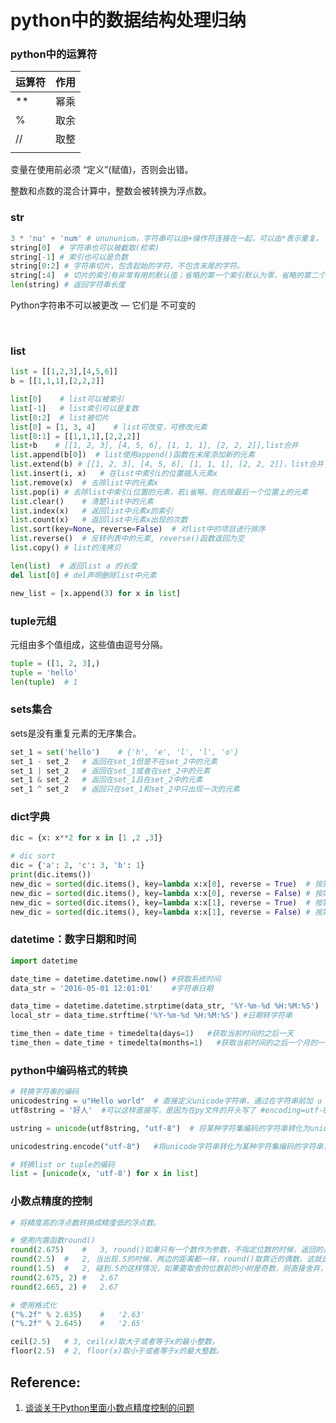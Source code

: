 # python中的数据结构处理归纳



### python中的运算符

|运算符|作用|
|:----|:----|
|**|幂乘|
|%|取余|
|//|取整|
|||

变量在使用前必须 “定义”(赋值)，否则会出错。

整数和点数的混合计算中，整数会被转换为浮点数。


### str

```python
3 * 'nu' + 'num' # unununium，字符串可以由+操作符连接在一起，可以由*表示重复。
string[0]  # 字符串也可以被截取(检索)
string[-1] # 索引也可以是负数
string[0:2] # 字符串切片，包含起始的字符，不包含末尾的字符。
string[:4]  # 切片的索引有非常有用的默认值；省略的第一个索引默认为零，省略的第二个索引默认为切片的字符串的大小。
len(string) # 返回字符串长度
```
Python字符串不可以被更改 — 它们是 不可变的 

<br>

### list

```python
list = [[1,2,3],[4,5,6]]
b = [[1,1,1],[2,2,2]]

list[0]    # list可以被索引
list[-1]   # list索引可以是复数
list[0:2]  # list被切片
list[0] = [1, 3, 4]    # list可改变，可修改元素
list[0:1] = [[1,1,1],[2,2,2]]
list+b    # [[1, 2, 3], [4, 5, 6], [1, 1, 1], [2, 2, 2]],list合并
list.append(b[0])  # list使用append()函数在末尾添加新的元素
list.extend(b) # [[1, 2, 3], [4, 5, 6], [1, 1, 1], [2, 2, 2]]，list合并
list.insert(i, x)   # 在list中索引i的位置插入元素x
list.remove(x)  # 去除list中的元素x
list.pop(i) # 去除list中索引i位置的元素，若i省略，则去除最后一个位置上的元素
list.clear()    # 清楚list中的元素
list.index(x)   # 返回list中元素x的索引
list.count(x)   # 返回list中元素x出现的次数
list.sort(key=None, reverse=False)  # 对list中的项目进行排序
list.reverse()  # 反转列表中的元素, reverse()函数返回为空
list.copy() # list的浅拷贝

len(list)  # 返回list a 的长度
del list[0] # del声明删除list中元素

new_list = [x.append(3) for x in list]
```

### tuple元组

元组由多个值组成，这些值由逗号分隔。

```python
tuple = ([1, 2, 3],)
tuple = 'hello'
len(tuple)  # 1

```

### sets集合

sets是没有重复元素的无序集合。

```python
set_1 = set('hello')    # {'h', 'e', 'l', 'l', 'o'}
set_1 - set_2   # 返回在set_1但是不在set_2中的元素
set_1 | set_2   # 返回在set_1或者在set_2中的元素
set_1 & set_2   # 返回在set_1且在set_2中的元素
set_1 ^ set_2   # 返回只在set_1和set_2中只出现一次的元素

```

### dict字典

```python
dic = {x: x**2 for x in [1 ,2 ,3]}

# dic sort
dic = {'a': 2, 'c': 3, 'b': 1}
print(dic.items())
new_dic = sorted(dic.items(), key=lambda x:x[0], reverse = True)  # 按第0个元素降序排列
new_dic = sorted(dic.items(), key=lambda x:x[0], reverse = False) # 按第0个元素升序排列
new_dic = sorted(dic.items(), key=lambda x:x[1], reverse = True)  # 按第1个元素降序排列
new_dic = sorted(dic.items(), key=lambda x:x[1], reverse = False) # 按第1个元素升序排列
```

### datetime：数字日期和时间

```python
import datetime

date_time = datetime.datetime.now() #获取系统时间
data_str = '2016-05-01 12:01:01'    #字符串日期

data_time = datetime.datetime.strptime(data_str, '%Y-%m-%d %H:%M:%S')   #字符串转日期
local_str = data_time.strftime('%Y-%m-%d %H:%M:%S') #日期转字符串

time_then = date_time + timedelta(days=1)   #获取当前时间的之后一天
time_then = date_time + timedelta(months=1)   #获取当前时间的之后一个月的一天
```

### python中编码格式的转换

```python
# 转换字符串的编码
unicodestring = u"Hello world"  # 直接定义unicode字符串，通过在字符串前加 u 的方式
utf8string = '好人'  #可以这样直接写，是因为在py文件的开头写了 #encoding=utf-8, 这样在整个py文件中，所有的字符串的编码编码方式都设置为了utf-8

ustring = unicode(utf8string, "utf-8")  # 将某种字符集编码的字符串转化为unicode字符串， 即“解码”

unicodestring.encode("utf-8")   #将unicode字符串转化为某种字符集编码的字符串，即“编码”

# 转换list or tuple的编码
list = [unicode(x, 'utf-8') for x in list]

```

### 小数点精度的控制

```python
# 将精度高的浮点数转换成精度低的浮点数。

# 使用内置函数round()
round(2.675)    #   3, round()如果只有一个数作为参数，不指定位数的时候，返回的是一个整数，而且是最靠近的整数（这点上类似四舍五入）。
round(2.5)  #   2, 当出现.5的时候，两边的距离都一样，round()取靠近的偶数，这就是为什么round(2.5) = 2。
round(1.5)  #   2, 碰到.5的这样情况，如果要取舍的位数前的小树是奇数，则直接舍弃，如果偶数这向上取舍。
round(2.675, 2) #   2.67
round(2.665, 2) #   2.67

# 使用格式化
("%.2f" % 2.635)    #   '2.63'
("%.2f" % 2.645)    #   '2.65'

ceil(2.5)   # 3, ceil(x)取大于或者等于x的最小整数。
floor(2.5)  # 2, floor(x)取小于或者等于x的最大整数。
```

## Reference:

1. [谈谈关于Python里面小数点精度控制的问题](https://www.cnblogs.com/herbert/p/3402245.html)

